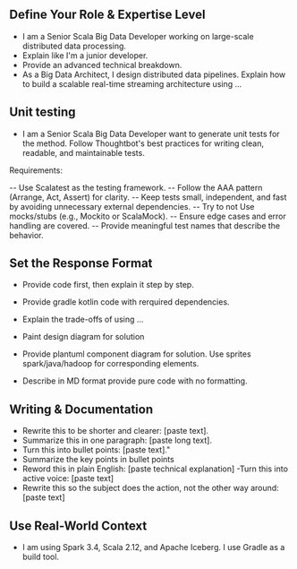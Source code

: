 ## Define Your Role & Expertise Level

- I am a Senior Scala Big Data Developer working on large-scale distributed data processing.
- Explain like I'm a junior developer.
- Provide an advanced technical breakdown.
- As a Big Data Architect, I design distributed data pipelines. Explain how to build a scalable real-time streaming architecture using ...

## Unit testing
- I am a Senior Scala Big Data Developer want to generate unit tests for the method. 
  Follow Thoughtbot's best practices for writing clean, readable, and maintainable tests.

Requirements:

-- Use Scalatest as the testing framework.
-- Follow the AAA pattern (Arrange, Act, Assert) for clarity.
-- Keep tests small, independent, and fast by avoiding unnecessary external dependencies.
-- Try to not Use mocks/stubs (e.g., Mockito or ScalaMock).
-- Ensure edge cases and error handling are covered.
-- Provide meaningful test names that describe the behavior.

## Set the Response Format
- Provide code first, then explain it step by step.
- Provide gradle kotlin code with rerquired dependencies.
- Explain the trade-offs of using ...
- Paint design diagram for solution
- Provide plantuml component diagram for solution. Use sprites spark/java/hadoop for corresponding elements.

- Describe in MD format provide pure code with no formatting.

## Writing & Documentation
- Rewrite this to be shorter and clearer: [paste text].
- Summarize this in one paragraph: [paste long text].
- Turn this into bullet points: [paste text]."
- Summarize the key points in bullet points
- Reword this in plain English: [paste technical explanation]
-Turn this into active voice: [paste text]
- Rewrite this so the subject does the action, not the other way around: [paste text]

## Use Real-World Context
- I am using Spark 3.4, Scala 2.12, and Apache Iceberg. I use Gradle as a build tool.


